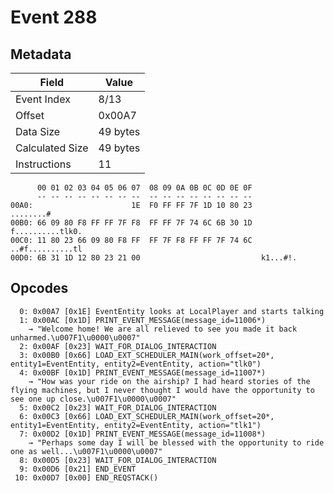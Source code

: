 # Event 288

## Metadata

| Field           | Value    |
|-----------------|----------|
| Event Index     | 8/13     |
| Offset          | 0x00A7   |
| Data Size       | 49 bytes |
| Calculated Size | 49 bytes |
| Instructions    | 11       |

```
      00 01 02 03 04 05 06 07  08 09 0A 0B 0C 0D 0E 0F
      -- -- -- -- -- -- -- --  -- -- -- -- -- -- -- --
00A0:                      1E  F0 FF FF 7F 1D 10 80 23         ........#
00B0: 66 09 80 F8 FF FF 7F F8  FF FF 7F 74 6C 6B 30 1D  f..........tlk0.
00C0: 11 80 23 66 09 80 F8 FF  FF 7F F8 FF FF 7F 74 6C  ..#f..........tl
00D0: 6B 31 1D 12 80 23 21 00                           k1...#!.        
```

## Opcodes

```
  0: 0x00A7 [0x1E] EventEntity looks at LocalPlayer and starts talking
  1: 0x00AC [0x1D] PRINT_EVENT_MESSAGE(message_id=11006*)
    → "Welcome home! We are all relieved to see you made it back unharmed.\u007F1\u0000\u0007"
  2: 0x00AF [0x23] WAIT_FOR_DIALOG_INTERACTION
  3: 0x00B0 [0x66] LOAD_EXT_SCHEDULER_MAIN(work_offset=20*, entity1=EventEntity, entity2=EventEntity, action="tlk0")
  4: 0x00BF [0x1D] PRINT_EVENT_MESSAGE(message_id=11007*)
    → "How was your ride on the airship? I had heard stories of the flying machines, but I never thought I would have the opportunity to see one up close.\u007F1\u0000\u0007"
  5: 0x00C2 [0x23] WAIT_FOR_DIALOG_INTERACTION
  6: 0x00C3 [0x66] LOAD_EXT_SCHEDULER_MAIN(work_offset=20*, entity1=EventEntity, entity2=EventEntity, action="tlk1")
  7: 0x00D2 [0x1D] PRINT_EVENT_MESSAGE(message_id=11008*)
    → "Perhaps some day I will be blessed with the opportunity to ride one as well...\u007F1\u0000\u0007"
  8: 0x00D5 [0x23] WAIT_FOR_DIALOG_INTERACTION
  9: 0x00D6 [0x21] END_EVENT
 10: 0x00D7 [0x00] END_REQSTACK()
```
